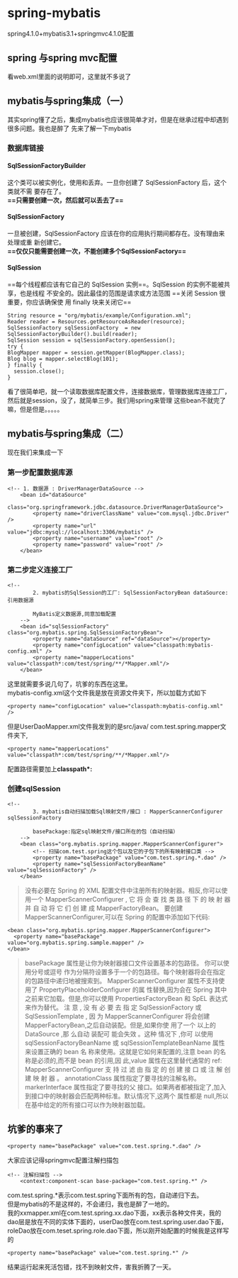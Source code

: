# spring-mybatis
spring4.1.0+mybatis3.1+springmvc4.1.0配置

## spring 与spring mvc配置
看web.xml里面的说明即可，这里就不多说了

## mybatis与spring集成（一）
其实spring懂了之后，集成mybatis也应该很简单才对，但是在继承过程中却遇到很多问题。我也是醉了
先来了解一下mybatis
### 数据库链接

#### SqlSessionFactoryBuilder
这个类可以被实例化，使用和丢弃。一旦你创建了 SqlSessionFactory 后，这个类就不需 要存在了。  
**==只需要创建一次，然后就可以丢去了==**

#### SqlSessionFactory
一旦被创建，SqlSessionFactory 应该在你的应用执行期间都存在。没有理由来处理或重 新创建它。  
**==仅仅只能需要创建一次，不能创建多个SqlSessionFactory==**

#### SqlSession
==每个线程都应该有它自己的 SqlSession 实例==。SqlSession 的实例不能被共享，也是线程 不安全的。因此最佳的范围是请求或方法范围
==关闭 Session 很重要，你应该确保使 用 finally 块来关闭它==
```
String resource = "org/mybatis/example/Configuration.xml";
Reader reader = Resources.getResourceAsReader(resource);
SqlSessionFactory sqlSessionFactory  = new SqlSessionFactoryBuilder().build(reader);
SqlSession session = sqlSessionFactory.openSession(); 
try {
BlogMapper mapper = session.getMapper(BlogMapper.class);
Blog blog = mapper.selectBlog(101);
} finally {
  session.close(); 
}
```
看了很简单吧，就一个读取数据库配置文件，连接数据库，管理数据库连接工厂，然后就是session，没了，就简单三步。我们用spring来管理
这些bean不就完了嘛，但是但是。。。。。

## mybatis与spring集成（二）
现在我们来集成一下
### 第一步配置数据库源
```
<!-- 1. 数据源 : DriverManagerDataSource -->
	<bean id="dataSource"
		class="org.springframework.jdbc.datasource.DriverManagerDataSource">
		<property name="driverClassName" value="com.mysql.jdbc.Driver" />
		<property name="url" value="jdbc:mysql://localhost:3306/mybatis" />
		<property name="username" value="root" />
		<property name="password" value="root" />
	</bean>
```  
### 第二步定义连接工厂
```
<!--
		2. mybatis的SqlSession的工厂: SqlSessionFactoryBean dataSource:引用数据源

		MyBatis定义数据源,同意加载配置
	-->
	<bean id="sqlSessionFactory" class="org.mybatis.spring.SqlSessionFactoryBean">
		<property name="dataSource" ref="dataSource"></property>
		<property name="configLocation" value="classpath:mybatis-config.xml" />
		<property name="mapperLocations" value="classpath*:com/test/spring/**/*Mapper.xml"/>
	</bean>
```
这里就需要多说几句了，坑爹的东西在这里。  
mybatis-config.xml这个文件我是放在资源文件夹下，所以加载方式如下  
```
<property name="configLocation" value="classpath:mybatis-config.xml" />
```
但是UserDaoMapper.xml文件我发到的是src/java/ com.test.spring.mapper文件夹下,
```
<property name="mapperLocations" value="classpath*:com/test/spring/**/*Mapper.xml"/>
```  
配置路径需要加上**classpath\*:**

### 创建sqlSession
```
<!--
		3. mybatis自动扫描加载Sql映射文件/接口 : MapperScannerConfigurer sqlSessionFactory

		basePackage:指定sql映射文件/接口所在的包（自动扫描）
	-->
	<bean class="org.mybatis.spring.mapper.MapperScannerConfigurer">
		<!-- 扫描com.test.spring这个包以及它的子包下的所有映射接口类 -->
		<property name="basePackage" value="com.test.spring.*.dao" />
		<property name="sqlSessionFactoryBeanName" value="sqlSessionFactory" />
	</bean>
``` 
>没有必要在 Spring 的 XML 配置文件中注册所有的映射器。相反,你可以使用一个 MapperScannerConfigurer , 它 将 会 查 找 类 路 径 下 的 映 射 器 并 自 动 将 它 们 创 建 成 MapperFactoryBean。
>要创建 MapperScannerConfigurer,可以在 Spring 的配置中添加如下代码:
```
<bean class="org.mybatis.spring.mapper.MapperScannerConfigurer">
  <property name="basePackage" value="org.mybatis.spring.sample.mapper" />
</bean>
```
>basePackage 属性是让你为映射器接口文件设置基本的包路径。 你可以使用分号或逗号 作为分隔符设置多于一个的包路径。每个映射器将会在指定的包路径中递归地被搜索到。
>MapperScannerConfigurer 属性不支持使用了 PropertyPlaceholderConfigurer 的属 性替换,因为会在 Spring 其中之前来它加载。但是,你可以使用 PropertiesFactoryBean 和 SpEL 表达式来作为替代。
>注 意 , 没 有 必 要 去 指 定 SqlSessionFactory 或 SqlSessionTemplate , 因 为 MapperScannerConfigurer 将会创建 MapperFactoryBean,之后自动装配。但是,如果你使 用了一个 以上的 DataSource ,那 么自动 装配可 能会失效 。这种 情况下 ,你可 以使用 sqlSessionFactoryBeanName 或 sqlSessionTemplateBeanName 属性来设置正确的 bean 名 称来使用。这就是它如何来配置的,注意 bean 的名称是必须的,而不是 bean 的引用,因 此,value 属性在这里替代通常的 ref:
><property name="sqlSessionFactoryBeanName" value="sqlSessionFactory" />
>MapperScannerConfigurer 支 持 过 滤 由 指 定 的 创 建 接 口 或 注 解 创 建 映 射 器 。 annotationClass 属性指定了要寻找的注解名称。 
>markerInterface 属性指定了要寻找的父 接口。如果两者都被指定了,加入到接口中的映射器会匹配两种标准。默认情况下,这两个 属性都是 null,所以在基中给定的所有接口可以作为映射器加载。

**坑爹的事来了**
---
```
<property name="basePackage" value="com.test.spring.*.dao" />
```
大家应该记得springmvc配置注解扫描包
```
<!-- 注解扫描包 -->
	<context:component-scan base-package="com.test.spring.*" />
```
com.test.spring.*表示com.test.spring下面所有的包，自动递归下去。  
但是mybatis的不是这样的，不会递归，我也是醉了一地的。  
我的xxmapper.xml在com.test.spring.xx.dao下面，xx表示各种文件夹，我的dao层是放在不同的实体下面的，userDao放在com.test.spring.user.dao下面，roleDao放在com.teset.spring.role.dao下面，所以刚开始配置的时候我是这样写的  
```
<property name="basePackage" value="com.test.spring.*" />
```
结果运行起来死活包错，找不到映射文件，害我折腾了一天。  
